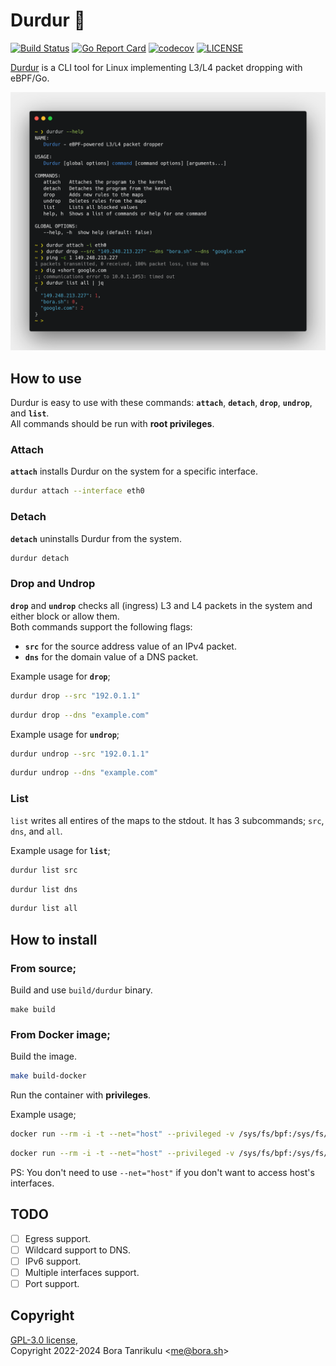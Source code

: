# Durdur 🐝

[![Build Status](https://github.com/boratanrikulu/durdur/actions/workflows/test.yml/badge.svg)](https://github.com/boratanrikulu/durdur/actions?query=branch%3Amain)
[![Go Report Card](https://goreportcard.com/badge/github.com/boratanrikulu/durdur)](https://goreportcard.com/report/github.com/boratanrikulu/durdur)
[![codecov](https://codecov.io/gh/boratanrikulu/durdur/branch/main/graph/badge.svg?token=3ACWW3Y2A0)](https://codecov.io/gh/boratanrikulu/durdur)
[![LICENSE](https://img.shields.io/github/license/boratanrikulu/durdur.svg)](https://github.com/boratanrikulu/durdur/blob/main/LICENSE)

[Durdur](https://www.youtube.com/watch?v=sF0QweCoaMo) is a CLI tool for Linux implementing L3/L4 packet dropping with eBPF/Go.

![example](doc/example.png)

## How to use

Durdur is easy to use with these commands: **`attach`**, **`detach`**, **`drop`**, **`undrop`**, and **`list`**.  
All commands should be run with **root privileges**.

### Attach

**`attach`** installs Durdur on the system for a specific interface.

```sh
durdur attach --interface eth0
```

### Detach

**`detach`** uninstalls Durdur from the system.

```sh
durdur detach
```

### Drop and Undrop

**`drop`** and **`undrop`** checks all (ingress) L3 and L4 packets in the system and either block or allow them.  
Both commands support the following flags:  

- **`src`** for the source address value of an IPv4 packet.
- **`dns`** for the domain value of a DNS packet.

Example usage for **`drop`**;

```sh
durdur drop --src "192.0.1.1"
```

```sh
durdur drop --dns "example.com"
```

Example usage for **`undrop`**;

```sh
durdur undrop --src "192.0.1.1"
```

```sh
durdur undrop --dns "example.com"
```

### List

`list` writes all entires of the maps to the stdout. It has 3 subcommands; `src`, `dns`, and `all`.

Example usage for **`list`**;
```sh
durdur list src
```  
```sh
durdur list dns
```
```sh
durdur list all
```

## How to install

### From source;

Build and use `build/durdur` binary.

```
make build
```

### From Docker image;

Build the image.  
```sh
make build-docker
```

Run the container with **privileges**.  

Example usage;  

```sh
docker run --rm -i -t --net="host" --privileged -v /sys/fs/bpf:/sys/fs/bpf durdur -- attach -i eth0
```

```sh
docker run --rm -i -t --net="host" --privileged -v /sys/fs/bpf:/sys/fs/bpf durdur -- drop --dns "example"
```

PS: You don't need to use `--net="host"` if you don't want to access host's interfaces.

## TODO

- [ ] Egress support.
- [ ] Wildcard support to DNS.
- [ ] IPv6 support.
- [ ] Multiple interfaces support.
- [ ] Port support.

## Copyright

[GPL-3.0 license](https://github.com/boratanrikulu/durdur/blob/main/LICENSE),  
Copyright 2022-2024 Bora Tanrikulu <[me@bora.sh](mailto:me@bora.sh)>
